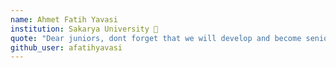 ```yaml
---
name: Ahmet Fatih Yavasi
institution: Sakarya University 🚩 
quote: "Dear juniors, dont forget that we will develop and become senior one day. Happy graduation 🎉""
github_user: afatihyavasi
---
```


